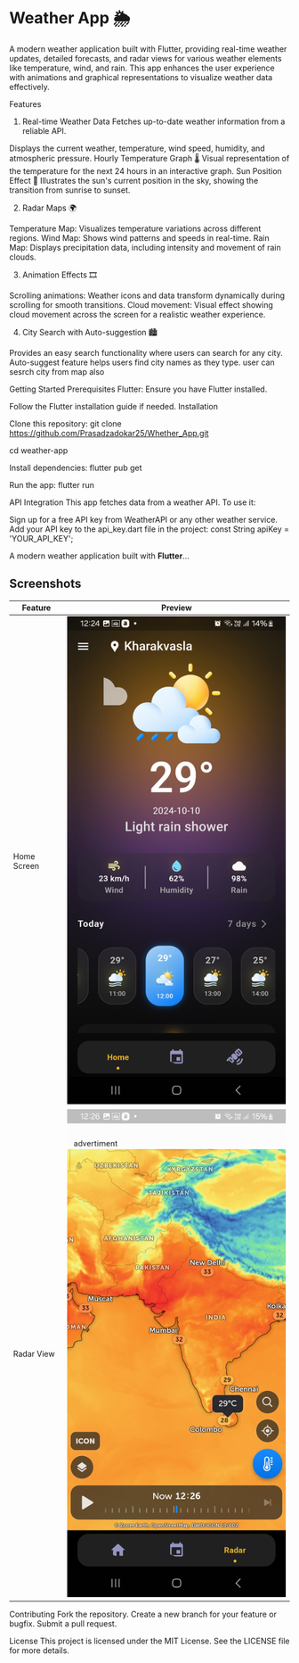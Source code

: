 # Weather App 🌦️

A modern weather application built with Flutter, providing real-time weather updates, detailed forecasts, and radar views for various weather elements like temperature, wind, and rain. This app enhances the user experience with animations and graphical representations to visualize weather data effectively.

Features

1. Real-time Weather Data
Fetches up-to-date weather information from a reliable API.

Displays the current weather, temperature, wind speed, humidity, and atmospheric pressure.
Hourly Temperature Graph 🌡️
Visual representation of the temperature for the next 24 hours in an interactive graph.
Sun Position Effect 🌅
Illustrates the sun's current position in the sky, showing the transition from sunrise to sunset.

2. Radar Maps 🌍

Temperature Map: Visualizes temperature variations across different regions.
Wind Map: Shows wind patterns and speeds in real-time.
Rain Map: Displays precipitation data, including intensity and movement of rain clouds.

3. Animation Effects 🎞️

Scrolling animations: Weather icons and data transform dynamically during scrolling for smooth transitions.
Cloud movement: Visual effect showing cloud movement across the screen for a realistic weather experience.

4. City Search with Auto-suggestion 🏙️

Provides an easy search functionality where users can search for any city.
Auto-suggest feature helps users find city names as they type.
user can sesrch city from map also

Getting Started
Prerequisites
Flutter: Ensure you have Flutter installed.

Follow the Flutter installation guide if needed.
Installation

Clone this repository:
git clone https://github.com/Prasadzadokar25/Whether_App.git

cd weather-app

Install dependencies:
flutter pub get

Run the app:
flutter run

API Integration
This app fetches data from a weather API. To use it:

Sign up for a free API key from WeatherAPI or any other weather service.
Add your API key to the api_key.dart file in the project:
const String apiKey = 'YOUR_API_KEY';


A modern weather application built with **Flutter**...

## Screenshots

| Feature       | Preview                    |
|---------------|----------------------------|
| Home Screen   | ![Home](screenshots/page04.jpg) |
| Radar View    | ![Radar](screenshots/page08.jpg) |


Contributing
Fork the repository.
Create a new branch for your feature or bugfix.
Submit a pull request.

License
This project is licensed under the MIT License. See the LICENSE file for more details.